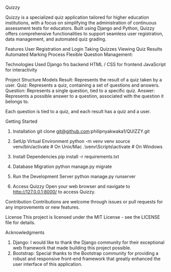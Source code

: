 Quizzy

Quizzy is a specialized quiz application tailored for higher education institutions, with a focus on simplifying the administration of continuous assessment tests for educators. Built using Django and Python, Quizzy offers comprehensive functionalities to support seamless user registration, data management, and automated quiz grading.

Features
User Registration and Login
Taking Quizzes
Viewing Quiz Results
Automated Marking Process
Flexible Question Management:



Technologies Used
Django fro backend
HTML / CSS for frontend
JavaScript for interactivity

Project Structure
Models
Result: Represents the result of a quiz taken by a user.
Quiz: Represents a quiz, containing a set of questions and answers.
Question: Represents a single question, tied to a specific quiz.
Answer: Represents a possible answer to a question, associated with the question it belongs to.

Each question is tied to a quiz, and each result has a quiz and a user.


Getting Started
1. Installation
git clone git@github.com:philipnyakwaka1/QUIZZY.git

2. SetUp Virtual Environment
python -m venv venv
source venv/bin/activate  # On Unix/Mac
.\venv\Scripts\activate   # On Windows

3. Install Dependencies
pip install -r requirements.txt

4. Database Migration
python manage.py migrate

5. Run the Development Server
python manage.py runserver

6. Access Quizzy
Open your web browser and navigate to http://127.0.0.1:8000/ to access Quizzy.

Contribution
Contributions are welcome through issues or pull requests for any improvements or new features.

License
This project is licensed under the MIT License - see the LICENSE file for details.

Acknowledgments
1. Django: I would like to thank the Django community for their exceptional web framework that made building this project possible.
2. Bootstrap: Special thanks to the Bootstrap community for providing a robust and responsive front-end framework that greatly enhanced the user interface of this application.

